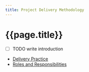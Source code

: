 ```yaml
---
title: Project Delivery Methodology
---
```

# {{page.title}}

* [ ] TODO write introduction

* [Delivery Practice](delivery-practice.md)
* [Roles and Responsibilities](roles-and-responsibilities.md)
